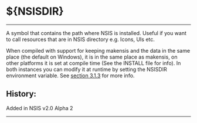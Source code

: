 # ${NSISDIR}

---

A symbol that contains the path where NSIS is installed. Useful if you want to call resources that are in NSIS directory e.g. Icons, UIs etc.

When compiled with support for keeping makensis and the data in the same place (the default on Windows), it is in the same place as makensis, on other platforms it is set at compile time (See the INSTALL file for info). In both instances you can modify it at runtime by setting the NSISDIR environment variable. See [section 3.1.3][1] for more info.

## History:

Added in NSIS v2.0 Alpha 2

---

[1]: http://nsis.sourceforge.net/Docs/Chapter3.html#3.1.3